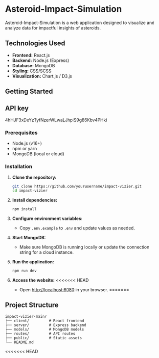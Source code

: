 # Asteroid-Impact-Simulation

Asteroid-Impact-Simulation is a web application designed to visualize and analyze data for impactful insights of asteroids.

## Technologies Used

- **Frontend:** React.js
- **Backend:** Node.js (Express)
- **Database:** MongoDB
- **Styling:** CSS/SCSS
- **Visualization:** Chart.js / D3.js

## Getting Started

## API key

4hHJF3xDeYzTyfNzerWLwaLJhpiS9g86Kbv4PHki

### Prerequisites

- Node.js (v16+)
- npm or yarn
- MongoDB (local or cloud)

### Installation

1. **Clone the repository:**
    ```bash
    git clone https://github.com/yourusername/impact-vizier.git
    cd impact-vizier
    ```

2. **Install dependencies:**
    ```bash
    npm install
    ```

3. **Configure environment variables:**
    - Copy `.env.example` to `.env` and update values as needed.

4. **Start MongoDB:**
    - Make sure MongoDB is running locally or update the connection string for a cloud instance.

5. **Run the application:**
    ```bash
    npm run dev
    ```

6. **Access the website:**
<<<<<<< HEAD
    - Open [http://localhost:8080](http://localhost:8080) in your browser.
=======


## Project Structure

```
impact-vizier-main/
├── client/         # React frontend
├── server/         # Express backend
├── models/         # MongoDB models
├── routes/         # API routes
├── public/         # Static assets
└── README.md
```

<<<<<<< HEAD

